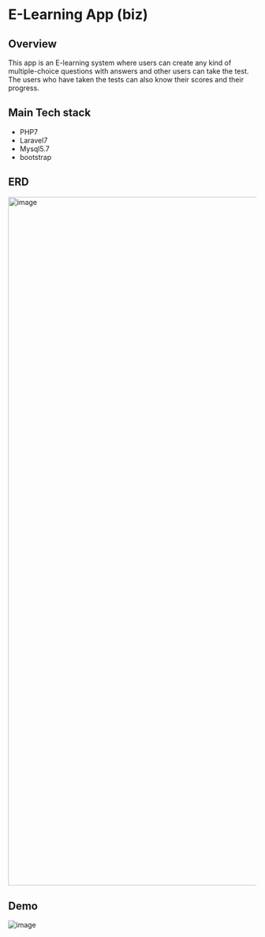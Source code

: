 # E-Learning App (biz)

## Overview
This app is an E-learning system where users can create any kind of multiple-choice questions with answers and other users can take the test. The users who have taken the tests can also know their scores and their progress.



## Main Tech stack
- PHP7
- Laravel7
- Mysql5.7
- bootstrap

## ERD
<img width="1392" alt="image" src="https://github.com/tinaba96/E-Learning-App/assets/57109730/2d9a873e-9024-4a8d-be64-e8a186255a73">


## Demo

![image](https://github.com/tinaba96/E-Learning-App/assets/57109730/9cdf4907-f5c2-463c-aff7-3eab6f50e0a3)
